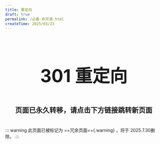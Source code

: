 ```yaml
---
title: 重定向
draft: true
permalink: /必看-非开源.html
createTime: 2025/03/23
---
```


<div style="text-align: center; ">
    <p style="font-size: 56px; font-weight: 650; margin-top: 100px">301 重定向</p>
    <p style="font-size: 22px; font-weight: 650; margin-top: 40px;">页面已永久转移，请点击下方链接跳转新页面</p>
    <p style="margin-top: 40px;"></p>
    <LinkCard title="必看.html" icon="mingcute:navigation-line" href="/必看.html" />
</div>

::: warning 此页面已被标记为 ==冗余页面=={.warning} ，将于 2025.7.30删除。
:::
